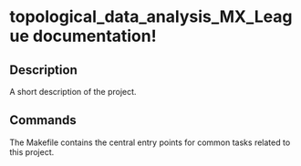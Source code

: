 # topological_data_analysis_MX_League documentation!

## Description

A short description of the project.

## Commands

The Makefile contains the central entry points for common tasks related to this project.

